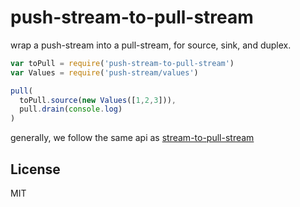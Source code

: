 # push-stream-to-pull-stream

wrap a push-stream into a pull-stream, for source, sink, and duplex.

``` js
var toPull = require('push-stream-to-pull-stream')
var Values = require('push-stream/values')

pull(
  toPull.source(new Values([1,2,3])),
  pull.drain(console.log)
)
```

generally, we follow the same api as [stream-to-pull-stream](github.com/pull-stream/stream-to-pull-stream)

## License

MIT

